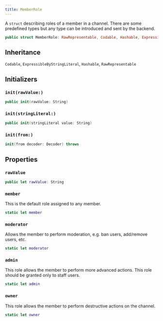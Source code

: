 ```yaml
---
title: MemberRole
---
```


A  `struct` describing roles of a member in a channel.
There are some predefined types but any type can be introduced and sent by the backend.

``` swift
public struct MemberRole: RawRepresentable, Codable, Hashable, ExpressibleByStringLiteral 
```

## Inheritance

`Codable`, `ExpressibleByStringLiteral`, `Hashable`, `RawRepresentable`

## Initializers

### `init(rawValue:)`

``` swift
public init(rawValue: String) 
```

### `init(stringLiteral:)`

``` swift
public init(stringLiteral value: String) 
```

### `init(from:)`

``` swift
init(from decoder: Decoder) throws 
```

## Properties

### `rawValue`

``` swift
public let rawValue: String
```

### `member`

This is the default role assigned to any member.

``` swift
static let member 
```

### `moderator`

Allows the member to perform moderation, e.g. ban users, add/remove users, etc.

``` swift
static let moderator 
```

### `admin`

This role allows the member to perform more advanced actions. This role should be granted only to staff users.

``` swift
static let admin 
```

### `owner`

This role allows the member to perform destructive actions on the channel.

``` swift
static let owner 
```
